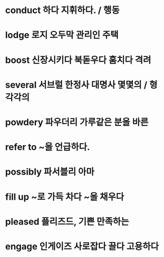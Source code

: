 # conduct 하다 지휘하다. / 행동
 
# lodge 로지 오두막 관리인 주택
 
# boost 신장시키다 북돋우다 훔치다 격려 
 
# several 서브럴 한정사 대명사 몇몇의 / 형 각각의 
 
# powdery 파우더리 가루같은 분을 바른
 
# refer to ~을 언급하다. 
 
# possibly 파서블리 아마

# fill up ~로 가득 차다 ~을 채우다

# pleased 플리즈드, 기쁜 만족하는

# engage 인게이즈 사로잡다 끌다 고용하다 

# 

